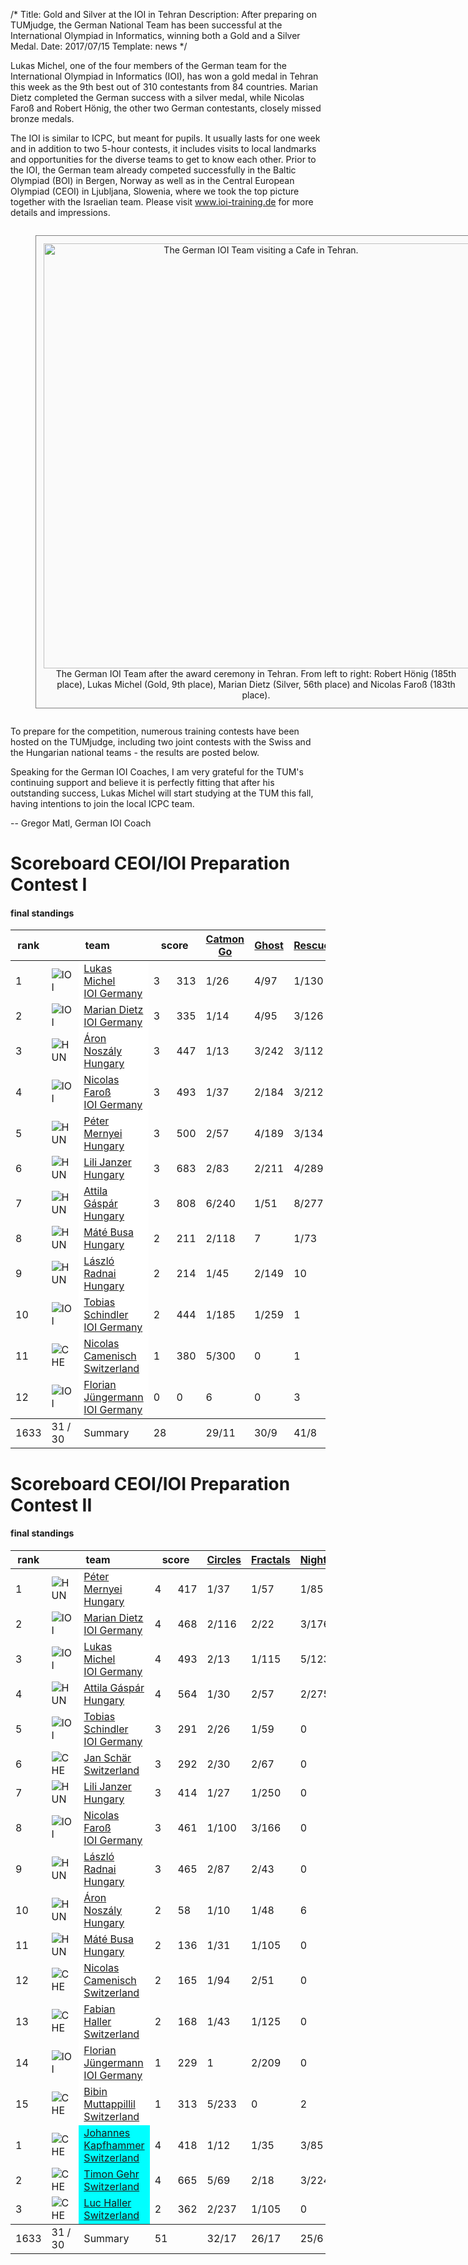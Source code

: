 /*
Title: Gold and Silver at the IOI in Tehran
Description: After preparing on TUMjudge, the German National Team has been successful at the International Olympiad in Informatics, winning both a Gold and a Silver Medal.
Date: 2017/07/15
Template: news
*/

Lukas Michel, one of the four members of the German team for the International Olympiad in Informatics (IOI), has won a gold medal in Tehran this week as the 9th best out of 310 contestants from 84 countries. Marian Dietz completed the German success with a silver medal, while Nicolas Faroß and Robert Hönig, the other two German contestants, closely missed bronze medals.

The IOI is similar to ICPC, but meant for pupils. It usually lasts for one week and in addition to two 5-hour contests, it includes visits to local landmarks and opportunities for the diverse teams to get to know each other. Prior to the IOI, the German team already competed successfully in the Baltic Olympiad (BOI) in Bergen, Norway as well as in the Central European Olympiad (CEOI) in Ljubljana, Slowenia, where we took the top picture together with the Israelian team. Please visit <a href="https://www.ioi-training.de" target="_blank">www.ioi-training.de</a> for more details and impressions.

<style>
figure {
    display: inline-block;
	padding: 12px;
    border: 1px solid gray;
--    border-radius: 0px 0px 25px 25px;
    background-color: #fafafa;
}
figure img {
    vertical-align: top;
	width:680px;
	border:0px;
}
figure figcaption {
    text-align: center;
	width:680px;
}
</style>

<div style="text-align:center;">
<figure>
<a href="https://www.ioi-training.de/wp/wp-content/ioi-training/2017/08/IOI2017-TeamDeutschland-lr.jpg" target="_blank">
<img src="https://www.ioi-training.de/wp/wp-content/ioi-training/2017/08/IOI2017-TeamDeutschland-lr.jpg" alt="The German IOI Team visiting a Cafe in Tehran."></a><figcaption>The German IOI Team after the award ceremony in Tehran. From left to right: Robert Hönig (185th place), Lukas Michel (Gold, 9th place), Marian Dietz (Silver, 56th place) and Nicolas Faroß (183th place). </figcaption>
</figure>
</div>

To prepare for the competition, numerous training contests have been hosted on the TUMjudge, including two joint contests with the Swiss and the Hungarian national teams - the results are posted below.

Speaking for the German IOI Coaches, I am very grateful for the TUM's continuing support and believe it is perfectly fitting that after his outstanding success, Lukas Michel will start studying at the TUM this fall, having intentions to join the local ICPC team.

-- Gregor Matl, German IOI Coach

<h1>Scoreboard CEOI/IOI Preparation Contest I</h1>
<h4>final standings</h4>
<table class="scoreboard">
<colgroup><col id="scorerank"><col id="scoreaffil"><col id="scoreteamname"></colgroup><colgroup><col id="scoresolv"><col id="scoretotal"></colgroup>
<colgroup><col class="scoreprob"><col class="scoreprob"><col class="scoreprob"></colgroup>
<thead>
<tr class="scoreheader"><th title="rank" scope="col">rank</th><th title="team name" scope="col" colspan="2">team</th><th title="# solved / penalty time" colspan="2" scope="col">score</th>
<th title="problem 'Catmon Go'" scope="col"><a href="problem.php?id=94">Catmon Go</a></th><th title="problem 'Ghost'" scope="col"><a href="problem.php?id=96">Ghost</a></th><th title="problem 'Rescue Mission'" scope="col"><a href="problem.php?id=105">Rescue</a></th></tr>
</thead>

<tbody>
<tr class="sortorderswitch" id="team:1849"><td class="scorepl">1</td><td class="scoreaf"> <img src="https://judge.in.tum.de/gcpc/images/countries/IOI.png" alt="IOI" title="IOI"></td><td class="scoretn" style="background: #ffffff;"><a href="team.php?id=1849">Lukas Michel<br><span class="univ">IOI Germany</span></a></td><td class="scorenc">3</td><td class="scorett">313</td><td class="score_correct">1/26</td><td class="score_correct">4/97</td><td class="score_correct">1/130</td></tr>
<tr id="team:1116"><td class="scorepl">2</td><td class="scoreaf"> <img src="https://judge.in.tum.de/gcpc/images/countries/IOI.png" alt="IOI" title="IOI"></td><td class="scoretn" style="background: #ffffff;"><a href="team.php?id=1116">Marian Dietz<br><span class="univ">IOI Germany</span></a></td><td class="scorenc">3</td><td class="scorett">335</td><td class="score_correct">1/14</td><td class="score_correct">4/95</td><td class="score_correct">3/126</td></tr>
<tr id="team:1983"><td class="scorepl">3</td><td class="scoreaf"> <img src="https://judge.in.tum.de/gcpc/images/countries/HUN.png" alt="HUN" title="HUN"></td><td class="scoretn" style="background: #ffffff;"><a href="team.php?id=1983">Áron Noszály<br><span class="univ">Hungary</span></a></td><td class="scorenc">3</td><td class="scorett">447</td><td class="score_correct score_first">1/13</td><td class="score_correct">3/242</td><td class="score_correct">3/112</td></tr>
<tr id="team:1117"><td class="scorepl">4</td><td class="scoreaf"> <img src="https://judge.in.tum.de/gcpc/images/countries/IOI.png" alt="IOI" title="IOI"></td><td class="scoretn" style="background: #ffffff;"><a href="team.php?id=1117">Nicolas Faroß<br><span class="univ">IOI Germany</span></a></td><td class="scorenc">3</td><td class="scorett">493</td><td class="score_correct">1/37</td><td class="score_correct">2/184</td><td class="score_correct">3/212</td></tr>
<tr id="team:1982"><td class="scorepl">5</td><td class="scoreaf"> <img src="https://judge.in.tum.de/gcpc/images/countries/HUN.png" alt="HUN" title="HUN"></td><td class="scoretn" style="background: #ffffff;"><a href="team.php?id=1982">Péter Mernyei<br><span class="univ">Hungary</span></a></td><td class="scorenc">3</td><td class="scorett">500</td><td class="score_correct">2/57</td><td class="score_correct">4/189</td><td class="score_correct">3/134</td></tr>
<tr id="team:1980"><td class="scorepl">6</td><td class="scoreaf"> <img src="https://judge.in.tum.de/gcpc/images/countries/HUN.png" alt="HUN" title="HUN"></td><td class="scoretn" style="background: #ffffff;"><a href="team.php?id=1980">Lili Janzer<br><span class="univ">Hungary</span></a></td><td class="scorenc">3</td><td class="scorett">683</td><td class="score_correct">2/83</td><td class="score_correct">2/211</td><td class="score_correct">4/289</td></tr>
<tr id="team:1981"><td class="scorepl">7</td><td class="scoreaf"> <img src="https://judge.in.tum.de/gcpc/images/countries/HUN.png" alt="HUN" title="HUN"></td><td class="scoretn" style="background: #ffffff;"><a href="team.php?id=1981">Attila Gáspár<br><span class="univ">Hungary</span></a></td><td class="scorenc">3</td><td class="scorett">808</td><td class="score_correct">6/240</td><td class="score_correct score_first">1/51</td><td class="score_correct">8/277</td></tr>
<tr id="team:1984"><td class="scorepl">8</td><td class="scoreaf"> <img src="https://judge.in.tum.de/gcpc/images/countries/HUN.png" alt="HUN" title="HUN"></td><td class="scoretn" style="background: #ffffff;"><a href="team.php?id=1984">Máté Busa<br><span class="univ">Hungary</span></a></td><td class="scorenc">2</td><td class="scorett">211</td><td class="score_correct">2/118</td><td class="score_incorrect">7</td><td class="score_correct score_first">1/73</td></tr>
<tr id="team:1985"><td class="scorepl">9</td><td class="scoreaf"> <img src="https://judge.in.tum.de/gcpc/images/countries/HUN.png" alt="HUN" title="HUN"></td><td class="scoretn" style="background: #ffffff;"><a href="team.php?id=1985">László Radnai<br><span class="univ">Hungary</span></a></td><td class="scorenc">2</td><td class="scorett">214</td><td class="score_correct">1/45</td><td class="score_correct">2/149</td><td class="score_incorrect">10</td></tr>
<tr id="team:1852"><td class="scorepl">10</td><td class="scoreaf"> <img src="https://judge.in.tum.de/gcpc/images/countries/IOI.png" alt="IOI" title="IOI"></td><td class="scoretn" style="background: #ffffff;"><a href="team.php?id=1852">Tobias Schindler<br><span class="univ">IOI Germany</span></a></td><td class="scorenc">2</td><td class="scorett">444</td><td class="score_correct">1/185</td><td class="score_correct">1/259</td><td class="score_incorrect">1</td></tr>
<tr id="team:2004"><td class="scorepl">11</td><td class="scoreaf"> <img src="https://judge.in.tum.de/gcpc/images/countries/CHE.png" alt="CHE" title="CHE"></td><td class="scoretn" style="background: #ffffff;"><a href="team.php?id=2004">Nicolas Camenisch<br><span class="univ">Switzerland</span></a></td><td class="scorenc">1</td><td class="scorett">380</td><td class="score_correct">5/300</td><td class="score_neutral">0</td><td class="score_incorrect">1</td></tr>
<tr id="team:1847"><td class="scorepl">12</td><td class="scoreaf"> <img src="https://judge.in.tum.de/gcpc/images/countries/IOI.png" alt="IOI" title="IOI"></td><td class="scoretn" style="background: #ffffff;"><a href="team.php?id=1847">Florian Jüngermann<br><span class="univ">IOI Germany</span></a></td><td class="scorenc">0</td><td class="scorett">0</td><td class="score_incorrect">6</td><td class="score_neutral">0</td><td class="score_incorrect">3</td></tr>
</tbody>

<tbody><tr id="scoresummary" title="#submitted / #correct"><td title="total teams">1633</td><td class="scoreaffil" title="#affiliations / #countries">31 / 30</td><td title=" ">Summary</td><td title="total solved" class="scorenc">28</td><td title=" "></td><td>29/11</td><td>30/9</td><td>41/8</td></tr>
</tbody>
</table>


<h1>Scoreboard CEOI/IOI Preparation Contest II</h1>
<h4>final standings</h4>

<table class="scoreboard">
<colgroup><col id="scorerank"><col id="scoreaffil"><col id="scoreteamname"></colgroup><colgroup><col id="scoresolv"><col id="scoretotal"></colgroup>
<colgroup><col class="scoreprob"><col class="scoreprob"><col class="scoreprob"><col class="scoreprob"></colgroup>
<thead>
<tr class="scoreheader"><th title="rank" scope="col">rank</th><th title="team name" scope="col" colspan="2">team</th><th title="# solved / penalty time" colspan="2" scope="col">score</th>
<th title="problem 'Walking Straight Into Circles'" scope="col"><a href="problem.php?id=115">Circles</a></th><th title="problem 'Fractals'" scope="col"><a href="problem.php?id=114">Fractals</a></th><th title="problem 'Nightmare'" scope="col"><a href="problem.php?id=112">Nightmare</a></th><th title="problem 'Portals'" scope="col"><a href="problem.php?id=104">Portals</a></th></tr>
</thead>

<tbody>
<tr class="sortorderswitch" id="team:1982"><td class="scorepl">1</td><td class="scoreaf"> <img src="https://judge.in.tum.de/gcpc/images/countries/HUN.png" alt="HUN" title="HUN"></td><td class="scoretn" style="background: #ffffff;"><a href="team.php?id=1982">Péter Mernyei<br><span class="univ">Hungary</span></a></td><td class="scorenc">4</td><td class="scorett">417</td><td class="score_correct">1/37</td><td class="score_correct">1/57</td><td class="score_correct score_first">1/85</td><td class="score_correct">4/178</td></tr>
<tr id="team:1116"><td class="scorepl">2</td><td class="scoreaf"> <img src="https://judge.in.tum.de/gcpc/images/countries/IOI.png" alt="IOI" title="IOI"></td><td class="scoretn" style="background: #ffffff;"><a href="team.php?id=1116">Marian Dietz<br><span class="univ">IOI Germany</span></a></td><td class="scorenc">4</td><td class="scorett">468</td><td class="score_correct">2/116</td><td class="score_correct score_first">2/22</td><td class="score_correct">3/176</td><td class="score_correct score_first">1/74</td></tr>
<tr id="team:1849"><td class="scorepl">3</td><td class="scoreaf"> <img src="https://judge.in.tum.de/gcpc/images/countries/IOI.png" alt="IOI" title="IOI"></td><td class="scoretn" style="background: #ffffff;"><a href="team.php?id=1849">Lukas Michel<br><span class="univ">IOI Germany</span></a></td><td class="scorenc">4</td><td class="scorett">493</td><td class="score_correct">2/13</td><td class="score_correct">1/115</td><td class="score_correct">5/123</td><td class="score_correct">1/142</td></tr>
<tr id="team:1981"><td class="scorepl">4</td><td class="scoreaf"> <img src="https://judge.in.tum.de/gcpc/images/countries/HUN.png" alt="HUN" title="HUN"></td><td class="scoretn" style="background: #ffffff;"><a href="team.php?id=1981">Attila Gáspár<br><span class="univ">Hungary</span></a></td><td class="scorenc">4</td><td class="scorett">564</td><td class="score_correct">1/30</td><td class="score_correct">2/57</td><td class="score_correct">2/275</td><td class="score_correct">1/162</td></tr>
<tr id="team:1852"><td class="scorepl">5</td><td class="scoreaf"> <img src="https://judge.in.tum.de/gcpc/images/countries/IOI.png" alt="IOI" title="IOI"></td><td class="scoretn" style="background: #ffffff;"><a href="team.php?id=1852">Tobias Schindler<br><span class="univ">IOI Germany</span></a></td><td class="scorenc">3</td><td class="scorett">291</td><td class="score_correct">2/26</td><td class="score_correct">1/59</td><td class="score_neutral">0</td><td class="score_correct">3/146</td></tr>
<tr id="team:2001"><td class="scorepl">6</td><td class="scoreaf"> <img src="https://judge.in.tum.de/gcpc/images/countries/CHE.png" alt="CHE" title="CHE"></td><td class="scoretn" style="background: #ffffff;"><a href="team.php?id=2001">Jan Schär<br><span class="univ">Switzerland</span></a></td><td class="scorenc">3</td><td class="scorett">292</td><td class="score_correct">2/30</td><td class="score_correct">2/67</td><td class="score_neutral">0</td><td class="score_correct">1/155</td></tr>
<tr id="team:1980"><td class="scorepl">7</td><td class="scoreaf"> <img src="https://judge.in.tum.de/gcpc/images/countries/HUN.png" alt="HUN" title="HUN"></td><td class="scoretn" style="background: #ffffff;"><a href="team.php?id=1980">Lili Janzer<br><span class="univ">Hungary</span></a></td><td class="scorenc">3</td><td class="scorett">414</td><td class="score_correct">1/27</td><td class="score_correct">1/250</td><td class="score_neutral">0</td><td class="score_correct">1/137</td></tr>
<tr id="team:1117"><td class="scorepl">8</td><td class="scoreaf"> <img src="https://judge.in.tum.de/gcpc/images/countries/IOI.png" alt="IOI" title="IOI"></td><td class="scoretn" style="background: #ffffff;"><a href="team.php?id=1117">Nicolas Faroß<br><span class="univ">IOI Germany</span></a></td><td class="scorenc">3</td><td class="scorett">461</td><td class="score_correct">1/100</td><td class="score_correct">3/166</td><td class="score_neutral">0</td><td class="score_correct">1/155</td></tr>
<tr id="team:1985"><td class="scorepl">9</td><td class="scoreaf"> <img src="https://judge.in.tum.de/gcpc/images/countries/HUN.png" alt="HUN" title="HUN"></td><td class="scoretn" style="background: #ffffff;"><a href="team.php?id=1985">László Radnai<br><span class="univ">Hungary</span></a></td><td class="scorenc">3</td><td class="scorett">465</td><td class="score_correct">2/87</td><td class="score_correct">2/43</td><td class="score_neutral">0</td><td class="score_correct">4/235</td></tr>
<tr id="team:1983"><td class="scorepl">10</td><td class="scoreaf"> <img src="https://judge.in.tum.de/gcpc/images/countries/HUN.png" alt="HUN" title="HUN"></td><td class="scoretn" style="background: #ffffff;"><a href="team.php?id=1983">Áron Noszály<br><span class="univ">Hungary</span></a></td><td class="scorenc">2</td><td class="scorett">58</td><td class="score_correct score_first">1/10</td><td class="score_correct">1/48</td><td class="score_incorrect">6</td><td class="score_neutral">0</td></tr>
<tr id="team:1984"><td class="scorepl">11</td><td class="scoreaf"> <img src="https://judge.in.tum.de/gcpc/images/countries/HUN.png" alt="HUN" title="HUN"></td><td class="scoretn" style="background: #ffffff;"><a href="team.php?id=1984">Máté Busa<br><span class="univ">Hungary</span></a></td><td class="scorenc">2</td><td class="scorett">136</td><td class="score_correct">1/31</td><td class="score_correct">1/105</td><td class="score_neutral">0</td><td class="score_neutral">0</td></tr>
<tr id="team:2004"><td class="scorepl">12</td><td class="scoreaf"> <img src="https://judge.in.tum.de/gcpc/images/countries/CHE.png" alt="CHE" title="CHE"></td><td class="scoretn" style="background: #ffffff;"><a href="team.php?id=2004">Nicolas Camenisch<br><span class="univ">Switzerland</span></a></td><td class="scorenc">2</td><td class="scorett">165</td><td class="score_correct">1/94</td><td class="score_correct">2/51</td><td class="score_neutral">0</td><td class="score_incorrect">6</td></tr>
<tr id="team:2005"><td class="scorepl">13</td><td class="scoreaf"> <img src="https://judge.in.tum.de/gcpc/images/countries/CHE.png" alt="CHE" title="CHE"></td><td class="scoretn" style="background: #ffffff;"><a href="team.php?id=2005">Fabian Haller<br><span class="univ">Switzerland</span></a></td><td class="scorenc">2</td><td class="scorett">168</td><td class="score_correct">1/43</td><td class="score_correct">1/125</td><td class="score_neutral">0</td><td class="score_neutral">0</td></tr>
<tr id="team:1847"><td class="scorepl">14</td><td class="scoreaf"> <img src="https://judge.in.tum.de/gcpc/images/countries/IOI.png" alt="IOI" title="IOI"></td><td class="scoretn" style="background: #ffffff;"><a href="team.php?id=1847">Florian Jüngermann<br><span class="univ">IOI Germany</span></a></td><td class="scorenc">1</td><td class="scorett">229</td><td class="score_incorrect">1</td><td class="score_correct">2/209</td><td class="score_neutral">0</td><td class="score_incorrect">3</td></tr>
<tr id="team:2003"><td class="scorepl">15</td><td class="scoreaf"> <img src="https://judge.in.tum.de/gcpc/images/countries/CHE.png" alt="CHE" title="CHE"></td><td class="scoretn" style="background: #ffffff;"><a href="team.php?id=2003">Bibin Muttappillil<br><span class="univ">Switzerland</span></a></td><td class="scorenc">1</td><td class="scorett">313</td><td class="score_correct">5/233</td><td class="score_neutral">0</td><td class="score_incorrect">2</td><td class="score_neutral">0</td></tr>
<tr class="sortorderswitch" id="team:1999"><td class="scorepl">1</td><td class="scoreaf"> <img src="https://judge.in.tum.de/gcpc/images/countries/CHE.png" alt="CHE" title="CHE"></td><td class="scoretn" style="background: #00ffff;"><a href="team.php?id=1999">Johannes Kapfhammer<br><span class="univ">Switzerland</span></a></td><td class="scorenc">4</td><td class="scorett">418</td><td class="score_correct score_first">1/12</td><td class="score_correct">1/35</td><td class="score_correct score_first">3/85</td><td class="score_correct">4/186</td></tr>
<tr id="team:2205"><td class="scorepl">2</td><td class="scoreaf"> <img src="https://judge.in.tum.de/gcpc/images/countries/CHE.png" alt="CHE" title="CHE"></td><td class="scoretn" style="background: #00ffff;"><a href="team.php?id=2205">Timon Gehr<br><span class="univ">Switzerland</span></a></td><td class="scorenc">4</td><td class="scorett">665</td><td class="score_correct">5/69</td><td class="score_correct score_first">2/18</td><td class="score_correct">3/224</td><td class="score_correct score_first">5/134</td></tr>
<tr id="team:2214"><td class="scorepl">3</td><td class="scoreaf"> <img src="https://judge.in.tum.de/gcpc/images/countries/CHE.png" alt="CHE" title="CHE"></td><td class="scoretn" style="background: #00ffff;"><a href="team.php?id=2214">Luc Haller<br><span class="univ">Switzerland</span></a></td><td class="scorenc">2</td><td class="scorett">362</td><td class="score_correct">2/237</td><td class="score_correct">1/105</td><td class="score_neutral">0</td><td class="score_neutral">0</td></tr>
</tbody>

<tbody><tr id="scoresummary" title="#submitted / #correct"><td title="total teams">1633</td><td class="scoreaffil" title="#affiliations / #countries">31 / 30</td><td title=" ">Summary</td><td title="total solved" class="scorenc">51</td><td title=" "></td><td>32/17</td><td>26/17</td><td>25/6</td><td>35/11</td></tr>
</tbody>
</table>
